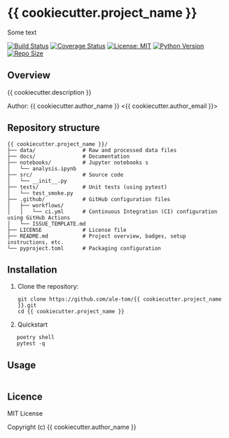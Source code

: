 # {{ cookiecutter.project_name }}
Some text

[![Build Status](https://github.com/ale-tom/linkedin-job-analysis/actions/workflows/ci.yml/badge.svg)](https://github.com/ale-tom/linkedin-job-analysis/actions)
[![Coverage Status](https://coveralls.io/repos/github/ale-tom/linkedin-job-analysis/badge.svg?branch=master)](https://coveralls.io/github/ale-tom/linkedin-job-analysis?branch=master)
[![License: MIT](https://img.shields.io/badge/License-MIT-yellow.svg)](https://opensource.org/licenses/MIT)
[![Python Version](https://img.shields.io/badge/Python-3.8%2B-blue.svg)](https://www.python.org)
[![Repo Size](https://img.shields.io/github/repo-size/ale-tom/linkedin-job-analysis)](https://github.com/ale-tom/linkedin-job-analysis)

## Overview

{{ cookiecutter.description }}


Author: {{ cookiecutter.author_name }} <{{ cookiecutter.author_email }}>

## Repository structure
```
{{ cookiecutter.project_name }}/
├── data/               # Raw and processed data files
├── docs/               # Documentation 
├── notebooks/          # Jupyter notebooks s
│   └── analysis.ipynb
├── src/                # Source code
│   └── __init__.py
├── tests/              # Unit tests (using pytest)
│   └── test_smoke.py
├── .github/            # GitHub configuration files 
│   ├── workflows/
│   │   └── ci.yml      # Continuous Integration (CI) configuration using GitHub Actions
│   └── ISSUE_TEMPLATE.md
├── LICENSE             # License file 
├── README.md           # Project overview, badges, setup instructions, etc.
└── pyproject.toml      # Packaging configuration
```

## Installation

1. Clone the repository:

   ```
   git clone https://github.com/ale-tom/{{ cookiecutter.project_name }}.git
   cd {{ cookiecutter.project_name }}
   ```

2. Quickstart
```poetry install
   poetry shell
   pytest -q
```
## Usage
```
```

## Licence

MIT License

Copyright (c) {{ cookiecutter.author_name }}